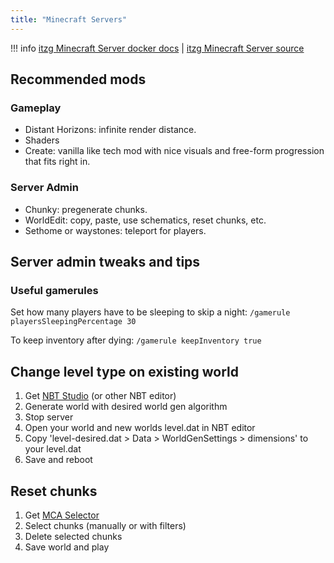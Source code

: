 ```yaml
---
title: "Minecraft Servers"
---
```


!!! info
    [itzg Minecraft Server docker docs](https://docker-minecraft-server.readthedocs.io/en/latest/) |
    [itzg Minecraft Server source](https://github.com/itzg/docker-minecraft-server/)

## Recommended mods

### Gameplay

- Distant Horizons: infinite render distance.
- Shaders
- Create: vanilla like tech mod with nice visuals and free-form  progression that fits right in.

### Server Admin

- Chunky: pregenerate chunks.
- WorldEdit: copy, paste, use schematics, reset chunks, etc.
- Sethome or waystones: teleport for players.

## Server admin tweaks and tips

### Useful gamerules

Set how many players have to be sleeping to skip a night: `/gamerule playersSleepingPercentage 30`

To keep inventory after dying: `/gamerule keepInventory true`

## Change level type on existing world

1. Get [NBT Studio](https://github.com/tryashtar/nbt-studio) (or other NBT editor)
2. Generate world with desired world gen algorithm
3. Stop server
4. Open your world and new worlds level.dat in NBT editor
5. Copy 'level-desired.dat > Data > WorldGenSettings > dimensions' to your level.dat
6. Save and reboot 

## Reset chunks

1. Get [MCA Selector](https://github.com/Querz/mcaselector)
2. Select chunks (manually or with filters)
3. Delete selected chunks
4. Save world and play
